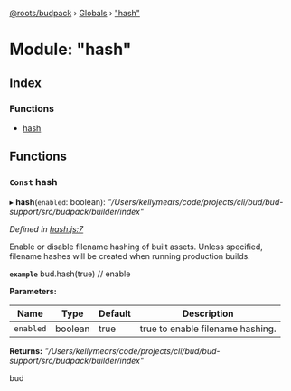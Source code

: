 [@roots/budpack](../README.md) › [Globals](../globals.md) › ["hash"](_hash_.md)

# Module: "hash"

## Index

### Functions

* [hash](_hash_.md#const-hash)

## Functions

### `Const` hash

▸ **hash**(`enabled`: boolean): *"/Users/kellymears/code/projects/cli/bud/bud-support/src/budpack/builder/index"*

*Defined in [hash.js:7](https://github.com/roots/bud-support/blob/91a13d1/src/budpack/builder/api/hash.js#L7)*

Enable or disable filename hashing of built assets. Unless specified, filename hashes will be created when running production builds.

**`example`** bud.hash(true) // enable

**Parameters:**

Name | Type | Default | Description |
------ | ------ | ------ | ------ |
`enabled` | boolean | true | true to enable filename hashing. |

**Returns:** *"/Users/kellymears/code/projects/cli/bud/bud-support/src/budpack/builder/index"*

bud
